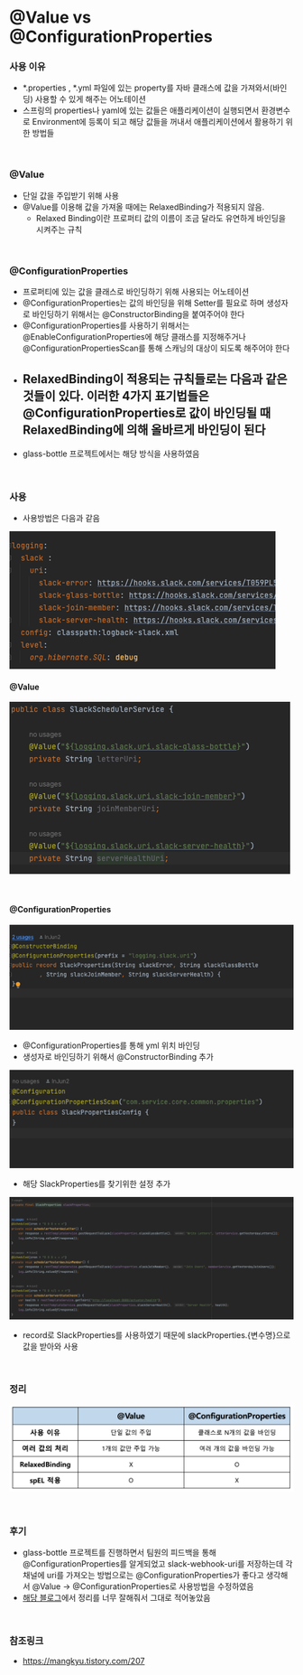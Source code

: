 # @Value vs @ConfigurationProperties

### 사용 이유
- *.properties , *.yml 파일에 있는 property를 자바 클래스에 값을 가져와서(바인딩) 사용할 수 있게 해주는 어노테이션
- 스프링의 properties나 yaml에 있는 값들은 애플리케이션이 실행되면서 환경변수로 Environment에 등록이 되고 해당 값들을 꺼내서 애플리케이션에서 활용하기 위한 방법들

<br>

### @Value
- 단일 값을 주입받기 위해 사용
- @Value를 이용해 값을 가져올 때에는 RelaxedBinding가 적용되지 않음.
    - Relaxed Binding이란 프로퍼티 값의 이름이 조금 달라도 유연하게 바인딩을 시켜주는 규칙

<br>

### @ConfigurationProperties
- 프로퍼티에 있는 값을 클래스로 바인딩하기 위해 사용되는 어노테이션
- @ConfigurationProperties는 값의 바인딩을 위해 Setter를 필요로 하며 생성자로 바인딩하기 위해서는 @ConstructorBinding을 붙여주어야 한다
- @ConfigurationProperties를 사용하기 위해서는 @EnableConfigurationProperties에 해당 클래스를 지정해주거나 @ConfigurationPropertiesScan를 통해 스캐닝의 대상이 되도록 해주어야 한다
- RelaxedBinding이 적용되는 규칙들로는 다음과 같은 것들이 있다. 이러한 4가지 표기법들은 @ConfigurationProperties로 값이 바인딩될 때 RelaxedBinding에 의해 올바르게 바인딩이 된다
    - 
- glass-bottle 프로젝트에서는 해당 방식을 사용하였음

<br>

### 사용
- 사용방법은 다음과 같음

![Slack WebHook Uri yml](img/webhook-uri-yml.png)

#### @Value

![@Value](img/value-annotation.png)

<br>

#### @ConfigurationProperties

![ConfigurationProperties](img/ConfigurationProperties.png)
- @ConfigurationProperties를 통해 yml 위치 바인딩
- 생성자로 바인딩하기 위해서 @ConstructorBinding 추가

![SlackPropertiesConfig](img/SlackPropertiesConfig.png)
- 해당 SlackProperties를 찾기위한 설정 추가


![Use ConfigurationProperties](img/ConfigurationProperties-use.png)
- record로 SlackProperties를 사용하였기 때문에 slackProperties.{변수명}으로 값을 받아와 사용

<br>

### 정리

![@Value vs @ConfigurationProperties](img/Value-ConfigurationProperties.png)

<br>

### 후기
- glass-bottle 프로젝트를 진행하면서 팀원의 피드백을 통해 @ConfigurationProperties를 알게되었고 slack-webhook-uri를 저장하는데 각 채널에 uri를 가져오는 방법으로는 @ConfigurationProperties가 좋다고 생각해서 @Value -> @ConfigurationProperties로 사용방법을 수정하였음
- [해당 블로그](https://mangkyu.tistory.com/207)에서 정리를 너무 잘해줘서 그대로 적어놓았음

<br>

### 참조링크
- https://mangkyu.tistory.com/207
